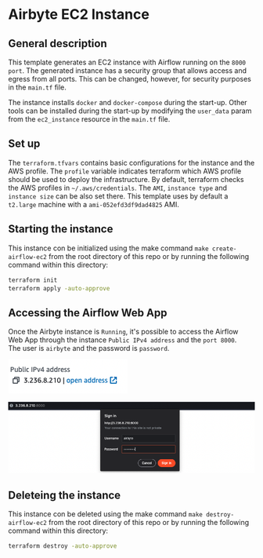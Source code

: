 # Airbyte EC2 Instance

## General description

This template generates an EC2 instance with Airflow running on the `8000 port`.
The generated instance has a security group that allows access and egress from all ports. This can be changed, however, for security purposes in the `main.tf` file.

The instance installs `docker` and `docker-compose` during the start-up. Other tools
can be installed during the start-up by modifying the `user_data` param from the `ec2_instance` resource in the `main.tf` file.

## Set up

The `terraform.tfvars` contains basic configurations for the instance and the AWS profile. The `profile` variable indicates terraform which AWS profile should be used to deploy the infrastructure. By default, terraform checks the AWS profiles in `~/.aws/credentials`.
The `AMI`, `instance type` and `instance size` can be also set there. This template uses by default a `t2.large` machine with a `ami-052efd3df9dad4825` AMI.

## Starting the instance

This instance con be initialized using the make command `make create-airflow-ec2` from the root directory of this repo or by running the following command within this directory:

``` bash
terraform init
terraform apply -auto-approve
```

## Accessing the Airflow Web App

Once the Airbyte instance is `Running`, it's possible to access the Airflow Web App through the instance `Public IPv4 address` and the `port 8000`.  
The user is `airbyte` and the password is `password`.

![Airbyte IP](../../images/airbyte/airbyte-ip.png)

![Airbyte log in](../../images/airbyte/airbyte-login.png)

## Deleteing the instance

This instance con be deleted using the make command `make destroy-airflow-ec2` from the root directory of this repo or by running the following command within this directory:

``` bash
terraform destroy -auto-approve
```

